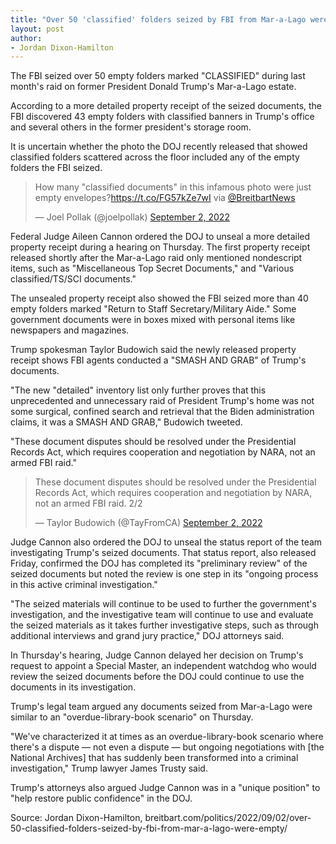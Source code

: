 ```yaml
---
title: "Over 50 'classified' folders seized by FBI from Mar-a-Lago were empty"
layout: post
author:
- Jordan Dixon-Hamilton
---
```


The FBI seized over 50 empty folders marked "CLASSIFIED" during last month's raid on former President Donald Trump's Mar-a-Lago estate.

According to a more detailed property receipt of the seized documents, the FBI discovered 43 empty folders with classified banners in Trump's office and several others in the former president's storage room.

It is uncertain whether the photo the DOJ recently released that showed classified folders scattered across the floor included any of the empty folders the FBI seized.

<blockquote class="twitter-tweet"><p lang="en" dir="ltr">How many &quot;classified documents&quot; in this infamous photo were just empty envelopes?<a href="https://t.co/FG57kZe7wI">https://t.co/FG57kZe7wI</a> via <a href="https://twitter.com/BreitbartNews?ref_src=twsrc%5Etfw">@BreitbartNews</a></p>&mdash; Joel Pollak (@joelpollak) <a href="https://twitter.com/joelpollak/status/1565830863434104833?ref_src=twsrc%5Etfw">September 2, 2022</a></blockquote>

Federal Judge Aileen Cannon ordered the DOJ to unseal a more detailed property receipt during a hearing on Thursday. The first property receipt released shortly after the Mar-a-Lago raid only mentioned nondescript items, such as "Miscellaneous Top Secret Documents," and "Various classified/TS/SCI documents."

The unsealed property receipt also showed the FBI seized more than 40 empty folders marked "Return to Staff Secretary/Military Aide." Some government documents were in boxes mixed with personal items like newspapers and magazines.

Trump spokesman Taylor Budowich said the newly released property receipt shows FBI agents conducted a "SMASH AND GRAB" of Trump's documents.

"The new "detailed" inventory list only further proves that this unprecedented and unnecessary raid of President Trump's home was not some surgical, confined search and retrieval that the Biden administration claims, it was a SMASH AND GRAB," Budowich tweeted.

"These document disputes should be resolved under the Presidential Records Act, which requires cooperation and negotiation by NARA, not an armed FBI raid."

<blockquote class="twitter-tweet"><p lang="en" dir="ltr">These document disputes should be resolved under the Presidential Records Act, which requires cooperation and negotiation by NARA, not an armed FBI raid. 2/2</p>&mdash; Taylor Budowich (@TayFromCA) <a href="https://twitter.com/TayFromCA/status/1565734581436723201?ref_src=twsrc%5Etfw">September 2, 2022</a></blockquote> <script async src="https://platform.twitter.com/widgets.js" charset="utf-8"></script>

Judge Cannon also ordered the DOJ to unseal the status report of the team investigating Trump's seized documents. That status report, also released Friday, confirmed the DOJ has completed its "preliminary review" of the seized documents but noted the review is one step in its "ongoing process in this active criminal investigation."

"The seized materials will continue to be used to further the government's investigation, and the investigative team will continue to use and evaluate the seized materials as it takes further investigative steps, such as through additional interviews and grand jury practice," DOJ attorneys said.

In Thursday's hearing, Judge Cannon delayed her decision on Trump's request to appoint a Special Master, an independent watchdog who would review the seized documents before the DOJ could continue to use the documents in its investigation.

Trump's legal team argued any documents seized from Mar-a-Lago were similar to an "overdue-library-book scenario" on Thursday.

"We've characterized it at times as an overdue-library-book scenario where there's a dispute — not even a dispute — but ongoing negotiations with [the National Archives] that has suddenly been transformed into a criminal investigation," Trump lawyer James Trusty said.

Trump's attorneys also argued Judge Cannon was in a "unique position" to "help restore public confidence" in the DOJ.

Source: Jordan Dixon-Hamilton, breitbart.com/politics/2022/09/02/over-50-classified-folders-seized-by-fbi-from-mar-a-lago-were-empty/
